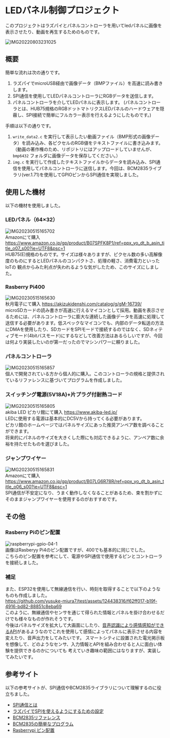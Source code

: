 # LEDパネル制御プロジェクト
このプロジェクトはラズパイとパネルコントローラを用いてledパネルに画像を表示させたり、動画を再生するためのものです。  
  
![IMG20220803231025](https://github.com/yusuke-miura7/test/assets/124438316/b17297fa-e721-4794-aa93-e84f7a3610e7)  
  
 ## 概要
簡単な流れは次の通りです。

1. ラズパイでmicroUSB経由で画像データ（BMPファイル）を高速に読み書きします。
2. SPI通信を使用してLEDパネルコントローラにRGBデータを送信します。
3. パネルコントローラを介してLEDパネルに表示します。
(パネルコントローラとは、HUB75規格のRGBドットマトリクスLEDパネルのハードウェアを隠蔽し、SPI接続で簡単にフルカラー表示を行えるようにしたものです。)

手順は以下の通りです。

1. `write_data2.c` を実行して表示したい動画ファイル（BMP形式の画像データ）を読み込み、各ピクセルのRGB値をテキストファイルに書き込みます。（動画の著作権のため、リポジトリにはアップロードしていませんが、`bmp6432` フォルダに画像データを保存してください。）
2. `img.c` を実行して作成したテキストファイルからデータを読み込み、SPI通信を使用してパネルコントローラに送信します。今回は、BCM2835ライブラリ(ver.1.71)を使用してGPIOピンからSPI通信を実現しました。
  
## 使用した機材

以下の機材を使用しました。

### LEDパネル（64×32）
![IMG20230515165702](https://github.com/yusuke-miura7/test/assets/124438316/62932ecb-7d1a-4222-88ca-e1018384f78f)  
Amazonにて購入 https://www.amazon.co.jp/gp/product/B07SPFK8P1/ref=ppx_yo_dt_b_asin_title_o07_s00?ie=UTF8&psc=1  
HUB75(E)規格のものです。サイズは様々ありますが、ピクセル数の多い高解像度のものにするとLEDパネルのコンパクトさ、処理の軽さ、消費電力といったIoTの
観点からみた利点が失われるような気がしたため、このサイズにしました。

### Rasberry Pi400  
![IMG20230515165630](https://github.com/yusuke-miura7/test/assets/124438316/3ca0784a-f1fa-4cf8-84c1-e3d7511eb403)  
秋月電子にて購入 https://akizukidenshi.com/catalog/g/gM-16739/  
microSDカードの読み書きが高速に行えるマイコンとして採用。動画を表示させるためには、パネルコントローラに膨大な連続した画像データを高速に処理して送信する必要があります。低スペックなマイコンでも、内部のデータ転送の方法にDMAを使用したり、SDカードをSPIモードで接続するのではなく、SDネィティブモード(4bitバスモード)にするなどして改善方法はあるらしいですが、今回は何より実装したいのが第一だったのでマシンパワーに頼りました。

### パネルコントローラ  
![IMG20230515165857](https://github.com/yusuke-miura7/test/assets/124438316/76e9ef45-6634-47a5-a164-3a3dac8c713a)  
個人で開発されている方から個人的に購入。このコントローラの規格と提供されているリファレンスに基づいてプログラムを作成しました。

### スイッチング電源(5V18A)+片プラグ付耐熱コード  
![IMG20230515165805](https://github.com/yusuke-miura7/test/assets/124438316/879da112-c948-45ad-8708-82c698dbbd8d)  
akiba LED ピカリ館にて購入  https://www.akiba-led.jp/  
LEDに使用する電源は基本的にDC5Vから持ってくる必要があります。  
ピカリ館のホームページではパネルサイズにあった推奨アンペア数を調べることができます。  
将来的にパネルのサイズを大きくした際にも対応できるように、アンペア数に余裕を持たせたものを選びました。

### ジャンプワイヤー  
![IMG20230515165831](https://github.com/yusuke-miura7/test/assets/124438316/44dc7fea-c01e-4be3-8303-c34a98b0b354)  
Amazonにて購入 https://www.amazon.co.jp/gp/product/B07LG6R78R/ref=ppx_yo_dt_b_asin_title_o06_s00?ie=UTF8&psc=1  
SPI通信が不安定になり、うまく動作しなくなることがあるため、束を割かずにそのままジャンプワイヤーを使用するのがおすすめです。

## その他 
### Rasberry Piのピン配置  
![raspberrypi-gpio-04-1](https://github.com/yusuke-miura7/test/assets/124438316/f3906b61-2a20-4f00-8482-6a964b48f4c3)  
画像はRasberyy Pi4のピン配置ですが、400でも基本的に同じでした。  
こちらのピン配置を参考にして、電源やSPI通信で使用するピンとコントローラを接続しました。

### 補足
また、ESP32を使用して無線通信を行い、時刻を取得することで以下のようなものも作成しました。  
https://github.com/yusuke-miura7/test/assets/124438316/f62ff017-b19f-4916-bd82-88851c8eba69    
このように、無線通信やセンサを通じて得られた情報とパネルを掛け合わせるだけでも様々なものが作れそうです。  
今後はパネルサイズを拡大して大画面にしたり、[音声認識により感情感知ができるAPI](https://webempath.net/lp-jpn/)があるようなのでこれを使用して感情によってパネルに表示させる内容を変えたり、音声出力をしてみたいです。
スマートシティに設置された電光掲示板を想像して、どのようなセンサ、入力情報とAPIを組み合わせると人に面白い体験を提供できるのかについても
考えていき趣味の範囲にはなりますが、実装してみたいです。  

## 参考サイト  
以下の参考サイトが、SPI通信やBCM2835ライブラリについて理解するのに役立ちました。
- [SPI通信とは](https://www.analog.com/jp/analog-dialogue/articles/introduction-to-spi-interface.html)
- [ラズパイでSPIを使えるようにするための設定](https://101010.fun/iot/adc-max1118-raspberry-pi-zero.html)
- [BCM2835リファレンス](https://www.airspayce.com/mikem/bcm2835/group__constants.html#gaf2e0ca069b8caef24602a02e8a00884e)
- [BCM2835の簡単なプログラム](https://tomosoft.jp/design/?p=5252)
- [Rasberrypi ピン配置](https://www.bioerrorlog.work/entry/raspberry-pi-pinout)
